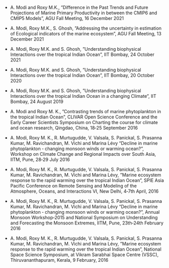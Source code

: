 - A. Modi and Roxy M.K., ”Difference in the Past Trends and Future Projections of Marine Primary Productivity in between the CMIP6 and CMIP5 Models”, AGU Fall Meeting, 16 December 2021

- A. Modi, Roxy M.K., S. Ghosh, ”Addressing the uncertainty in estimation of Ecological indicators of the marine ecosystem”, AGU Fall Meeting, 13 December 2021

- A. Modi, Roxy M.K. and S. Ghosh, ”Understanding biophysical Interactions over the tropical Indian Ocean”, IIT Bombay, 24 October 2021

- A. Modi, Roxy M.K. and S. Ghosh, ”Understanding biophysical Interactions over the tropical Indian Ocean”, IIT Bombay, 20 October 2020

- A. Modi, Roxy M.K. and S. Ghosh, ”Understanding biophysical Interactions over the tropical Indian Ocean in a changing Climate”, IIT Bombay, 24 August 2019

- A. Modi and Roxy M. K., ”Contrasting trends of marine phytoplankton in the tropical Indian Ocean”, CLIVAR Open Science Conference and the Early Career Scientists Symposium on Charting the course for climate and ocean research, Qingdao, China, 18‑25 September 2016

- A. Modi, Roxy M. K., R. Murtugudde, V. Valsala, S. Panickal, S. Prasanna Kumar, M. Ravichandran, M. Vichi and Marina Lévy “Decline in marine phytoplankton ‑ changing monsoon winds or warming ocean?”, Workshop on Climate Change and Regional Impacts over South Asia, IITM, Pune, 28‑29 July 2016

- A. Modi, Roxy M. K., R. Murtugudde, V. Valsala, S. Panickal, S. Prasanna Kumar, M. Ravichandran, M. Vichi and Marina Lévy, ”Marine ecosystem response to the rapid warming over the tropical Indian Ocean”, SPIE Asia Pacific Conference on Remote Sensing and Modeling of the Atmosphere, Oceans, and Interactions VI, New Delhi, 4‑7th April, 2016

- A. Modi, Roxy M. K., R. Murtugudde, V. Valsala, S. Panickal, S. Prasanna Kumar, M. Ravichandran, M. Vichi and Marina Lévy “Decline in marine phytoplankton ‑ changing monsoon winds or warming ocean?”, Annual Monsoon Workshop‑2015 and National Symposium on Understanding and Forecasting the Monsoon Extremes, IITM, Pune, 23th‑24th February 2016

- A. Modi, Roxy M. K., R. Murtugudde, V. Valsala, S. Panickal, S. Prasanna Kumar, M. Ravichandran, M. Vichi and Marina Lévy, ”Marine ecosystem response to the rapid warming over the tropical Indian Ocean”, National Space Science Symposium, at Vikram Sarabhai Space Centre (VSSC), Thiruvananthapuram, Kerala, 9 February, 2016

